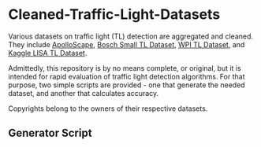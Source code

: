 # Cleaned-Traffic-Light-Datasets
Various datasets on traffic light (TL) detection are aggregated and cleaned. They include [ApolloScape](http://data.apollo.auto/?locale=en-us&lang=en), [Bosch Small TL Dataset](https://hci.iwr.uni-heidelberg.de/node/6132/), [WPI TL Dataset](http://computing.wpi.edu/dataset.html), and [Kaggle LISA TL Dataset](https://www.kaggle.com/mbornoe/lisa-traffic-light-dataset/data). 

Admittedly, this repository is by no means complete, or original, but it is intended for rapid evaluation of traffic light detection algorithms. For that purpose, two simple scripts are provided - one that generate the needed dataset, and another that calculates accuracy.

Copyrights belong to the owners of their respective datasets.

## Generator Script
